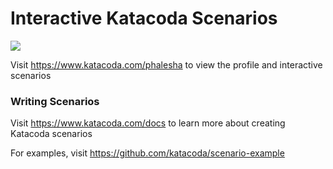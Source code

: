 # Interactive Katacoda Scenarios

[![](http://shields.katacoda.com/katacoda/phalesha/count.svg)](https://www.katacoda.com/phalesha "Get your profile on Katacoda.com")

Visit https://www.katacoda.com/phalesha to view the profile and interactive scenarios

### Writing Scenarios
Visit https://www.katacoda.com/docs to learn more about creating Katacoda scenarios

For examples, visit https://github.com/katacoda/scenario-example
